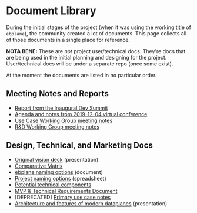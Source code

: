 # Document Library

During the initial stages of the project (when it was using the working title of `ebplane`), the community created a lot of documents. This page collects all of those documents in a single place for reference.

**NOTA BENE:** These are _not_ project user/technical docs. They're docs that are being used in the initial planning and designing for the project. User/technical docs will be under a separate repo (once some exist).

At the moment the documents are listed in no particular order.

## Meeting Notes and Reports

* [Report from the Inaugural Dev Summit](https://docs.google.com/document/d/1I7Qo_eQdntJWyVqbm7WlIK8-c0yWHmxUDd2TJnm00KQ/edit#heading=h.akmokdlo17on)
* [Agenda and notes from 2019-12-04 virtual conference](https://docs.google.com/document/d/10BWKlq1luJ0T2epb30GUjW02Kj2kvWftEqoechoUbLM/edit)
* [Use Case Working Group meeting notes](https://docs.google.com/document/d/1kPsduDCU-xlk0T_bi8DZV_Hs5hHGIFy1pRVVXQIrbwY/edit#heading=h.21jmh2p1p53m)
* [R&D Working Group meeting notes](https://docs.google.com/document/d/1XNlAbATKKpNRsRKG91D_XccT9biaokGJ91S7T1C3u00/edit#heading=h.uut46h5vjzhv)

## Design, Technical, and Marketing Docs

* [Original vision deck](https://docs.google.com/presentation/d/1i-Wl18n9TNpM_RaLOxnMOoAmr2RkyyrFq0zKJA6gpC8/edit?usp=sharing) (presentation)
* [Comparative Matrix](https://docs.google.com/document/d/1ZQjKaU0o_8dsxjn1Ug1B_UzuzyS-svrRYYK3BXdUjfw/edit)
* [ebplane naming options](https://docs.google.com/document/d/1gMxv-mumlOSzL60jyCEbz97arP48qeg2lvI_YTcmZC0/edit) (document)
* [Project naming options](https://docs.google.com/spreadsheets/d/1e3exzmap9SC6aWJJUZNk0NyvMyb0YdwhiZHAIgouKEo/edit#gid=1049139088) (spreadsheet)
* [Potential technical components](https://docs.google.com/document/d/1S7pJZUGMOzRykJzyAOuEPVhUMKjiuSsMBxJiKouf3Aw/edit#heading=h.i8mhtcz6pa0u)
* [MVP & Technical Requirements Document](https://docs.google.com/document/d/16YggLpAyYUxjf4PcwxObkRPEh3rzRuqjS8rRv0O0ThA/edit#heading=h.rr1fagr15anh)
* [DEPRECATED] [Primary use case notes](https://docs.google.com/document/d/184fQxoOfSyAClc5NWi9lzbPkSTJH4nVrTkN2FDBlW94/edit)
* [Architecture and features of modern dataplanes](https://docs.google.com/presentation/d/1ATVX4tE0KWP2CHtcoF2ajvR-KlGnEKPeApCt3ZrLV_Y/edit) (presentation)
